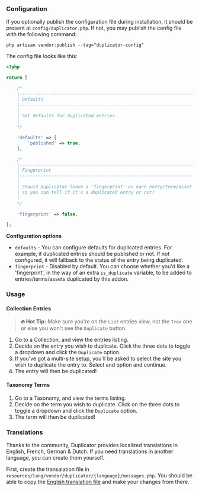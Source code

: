 ### Configuration

If you optionally publish the configuration file during installation, it should be present at `config/duplicator.php`. If not, you may publish the config file with the following command:

```
php artisan vendor:publish --tag="duplicator-config"
```

The config file looks like this:

```php
<?php

return [

    /*
    |--------------------------------------------------------------------------
    | Defaults
    |--------------------------------------------------------------------------
    |
    | Set defaults for duplicated entries.
    |
    */

    'defaults' => [
        'published' => true,
    ],

    /*
    |--------------------------------------------------------------------------
    | Fingerprint
    |--------------------------------------------------------------------------
    |
    | Should Duplicator leave a 'fingerprint' on each entry/term/asset it touches
    | so you can tell if it's a duplicated entry or not?
    |
    */

    'fingerprint' => false,

];
```

**Configuration options**

* `defaults` - You can configure defaults for duplicated entries. For example, if duplicated entries should be published or not. If not configured, it will fallback to the status of the entry being duplicated.
* `fingerprint` - Disabled by default. You can choose whether you'd like a 'fingerprint', in the way of an extra `is_duplicate` variable, to be added to entries/terms/assets duplicated by this addon.

### Usage

#### Collection Entries

> **🔥 Hot Tip:** Make sure you're on the `List` entries view, not the `Tree` one or else you won't see the `Duplicate` button.

1. Go to a Collection, and view the entries listing.
2. Decide on the entry you wish to duplicate. Click the three dots to toggle a dropdown and click the `Duplicate` option.
3. If you've got a multi-site setup, you'll be asked to select the site you wish to duplicate the entry to. Select and option and continue.
4. The entry will then be duplicated!

#### Taxonomy Terms

1. Go to a Taxonomy, and view the terms listing.
2. Decide on the term you wish to duplicate. Click on the three dots to toggle a dropdown and click the `Duplicate` option.
3. The term will then be duplicated!

### Translations

Thanks to the community, Duplicator provides localized translations in English, French, German & Dutch. If you need translations in another language, you can create them yourself.

First, create the transalation file in `resources/lang/vendor/duplicator/{language}/messages.php`. You should be able to copy the [English translation file](https://github.com/doublethreedigital/duplicator/blob/master/resources/lang/en/messages.php) and make your changes from there.
